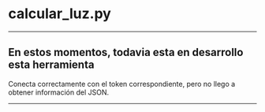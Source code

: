 # calcular_luz.py

--------------------------------------------------------------
En estos momentos, todavia esta en desarrollo esta herramienta
-----------------------------------------------------

Conecta correctamente con el token correspondiente, pero no llego a obtener información del JSON. 

*****************************************